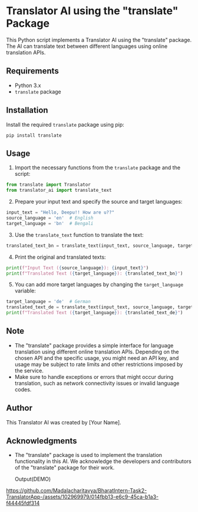 # Translator AI using the "translate" Package

This Python script implements a Translator AI using the "translate" package. The AI can translate text between different languages using online translation APIs.

## Requirements

- Python 3.x
- `translate` package

## Installation

Install the required `translate` package using pip:

```
pip install translate
```

## Usage

1. Import the necessary functions from the `translate` package and the script:

```python
from translate import Translator
from translator_ai import translate_text
```

2. Prepare your input text and specify the source and target languages:

```python
input_text = "Hello, Deepu!! How are u??"
source_language = 'en'  # English
target_language = 'bn'  # Bengali
```

3. Use the `translate_text` function to translate the text:

```python
translated_text_bn = translate_text(input_text, source_language, target_language)
```

4. Print the original and translated texts:

```python
print(f"Input Text ({source_language}): {input_text}")
print(f"Translated Text ({target_language}): {translated_text_bn}")
```

5. You can add more target languages by changing the `target_language` variable:

```python
target_language = 'de'  # German
translated_text_de = translate_text(input_text, source_language, target_language)
print(f"Translated Text ({target_language}): {translated_text_de}")
```

## Note

- The "translate" package provides a simple interface for language translation using different online translation APIs. Depending on the chosen API and the specific usage, you might need an API key, and usage may be subject to rate limits and other restrictions imposed by the service.
- Make sure to handle exceptions or errors that might occur during translation, such as network connectivity issues or invalid language codes.

## Author

This Translator AI was created by [Your Name].

## Acknowledgments

- The "translate" package is used to implement the translation functionality in this AI. We acknowledge the developers and contributors of the "translate" package for their work.

  Output(DEMO)

https://github.com/Madalacharitavya/BharatIntern-Task2-TranslatorApp-/assets/102969979/014fbb13-e6c9-45ca-b1a3-f44445fdf314

